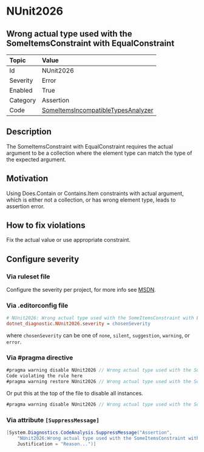 # NUnit2026

## Wrong actual type used with the SomeItemsConstraint with EqualConstraint

| Topic    | Value
| :--      | :--
| Id       | NUnit2026
| Severity | Error
| Enabled  | True
| Category | Assertion
| Code     | [SomeItemsIncompatibleTypesAnalyzer](https://github.com/nunit/nunit.analyzers/blob/3.8.0/src/nunit.analyzers/SomeItemsIncompatibleTypes/SomeItemsIncompatibleTypesAnalyzer.cs)

## Description

The SomeItemsConstraint with EqualConstraint requires the actual argument to be a collection where the element type can match the type of the expected argument.

## Motivation

Using Does.Contain or Contains.Item constraints with actual argument, which is either not a collection, or has wrong element type, leads to assertion error.

## How to fix violations

Fix the actual value or use appropriate constraint.

<!-- start generated config severity -->
## Configure severity

### Via ruleset file

Configure the severity per project, for more info see [MSDN](https://learn.microsoft.com/en-us/visualstudio/code-quality/using-rule-sets-to-group-code-analysis-rules?view=vs-2022).

### Via .editorconfig file

```ini
# NUnit2026: Wrong actual type used with the SomeItemsConstraint with EqualConstraint
dotnet_diagnostic.NUnit2026.severity = chosenSeverity
```

where `chosenSeverity` can be one of `none`, `silent`, `suggestion`, `warning`, or `error`.

### Via #pragma directive

```csharp
#pragma warning disable NUnit2026 // Wrong actual type used with the SomeItemsConstraint with EqualConstraint
Code violating the rule here
#pragma warning restore NUnit2026 // Wrong actual type used with the SomeItemsConstraint with EqualConstraint
```

Or put this at the top of the file to disable all instances.

```csharp
#pragma warning disable NUnit2026 // Wrong actual type used with the SomeItemsConstraint with EqualConstraint
```

### Via attribute `[SuppressMessage]`

```csharp
[System.Diagnostics.CodeAnalysis.SuppressMessage("Assertion",
    "NUnit2026:Wrong actual type used with the SomeItemsConstraint with EqualConstraint",
    Justification = "Reason...")]
```
<!-- end generated config severity -->
